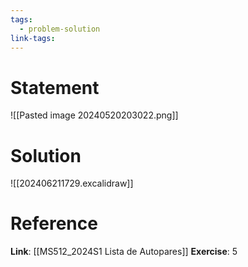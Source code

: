 ```yaml
---
tags:
  - problem-solution
link-tags:
---
```

# Statement 
![[Pasted image 20240520203022.png]]

# Solution
![[202406211729.excalidraw]]

# Reference
**Link**: [[MS512_2024S1 Lista de Autopares]]
**Exercise**: 5